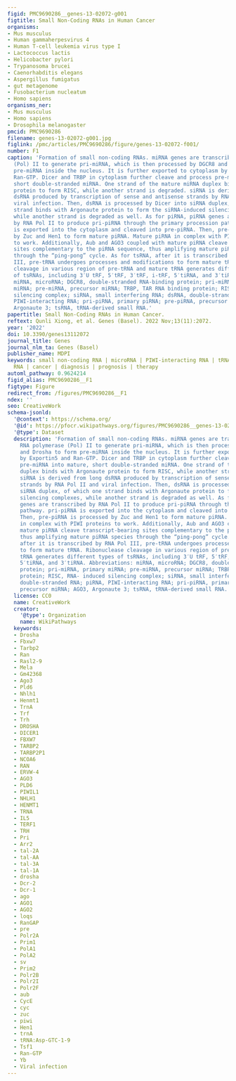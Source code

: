```yaml
---
figid: PMC9690286__genes-13-02072-g001
figtitle: Small Non-Coding RNAs in Human Cancer
organisms:
- Mus musculus
- Human gammaherpesvirus 4
- Human T-cell leukemia virus type I
- Lactococcus lactis
- Helicobacter pylori
- Trypanosoma brucei
- Caenorhabditis elegans
- Aspergillus fumigatus
- gut metagenome
- Fusobacterium nucleatum
- Homo sapiens
organisms_ner:
- Mus musculus
- Homo sapiens
- Drosophila melanogaster
pmcid: PMC9690286
filename: genes-13-02072-g001.jpg
figlink: /pmc/articles/PMC9690286/figure/genes-13-02072-f001/
number: F1
caption: 'Formation of small non-coding RNAs. miRNA genes are transcribed by RNA polymerase
  (Pol) II to generate pri-miRNA, which is then processed by DGCR8 and Drosha to form
  pre-miRNA inside the nucleus. It is further exported to cytoplasm by Exportin5 and
  Ran-GTP. Dicer and TRBP in cytoplasm further cleave and process pre-miRNA into mature,
  short double-stranded miRNA. One strand of the mature miRNA duplex binds with Argonaute
  protein to form RISC, while another strand is degraded. siRNA is derived from long
  dsRNA produced by transcription of sense and antisense strands by RNA Pol II and
  viral infection. Then, dsRNA is processed by Dicer into siRNA duplex, of which one
  strand binds with Argonaute protein to form the siRNA-induced silencing complexes,
  while another strand is degraded as well. As for piRNA, piRNA genes are transcribed
  by RNA Pol II to produce pri-piRNA through the primary procession pathway. pri-piRNA
  is exported into the cytoplasm and cleaved into pre-piRNA. Then, pre-piRNA is processed
  by Zuc and Hen1 to form mature piRNA. Mature piRNA in complex with PIWI proteins
  to work. Additionally, Aub and AGO3 coupled with mature piRNA cleave transcript-bearing
  sites complementary to the piRNA sequence, thus amplifying mature piRNA species
  through the “ping-pong” cycle. As for tsRNA, after it is transcribed by RNA Pol
  III, pre-tRNA undergoes processes and modifications to form mature tRNA. Ribonuclease
  cleavage in various region of pre-tRNA and mature tRNA generates different types
  of tsRNAs, including 3′U tRF, 5′tRF, 3′tRF, i-tRF, 5′tiRNA, and 3′tiRNA. Abbreviations:
  miRNA, microRNA; DGCR8, double-stranded RNA-binding protein; pri-miRNA, primary
  miRNA; pre-miRNA, precursor miRNA; TRBP, TAR RNA binding protein; RISC, RNA- induced
  silencing complex; siRNA, small interfering RNA; dsRNA, double-stranded RNA; piRNA,
  PIWI-interacting RNA; pri-piRNA, primary piRNA; pre-piRNA, precursor miRNA; AGO3,
  Argonaute 3; tsRNA, tRNA-derived small RNA.'
papertitle: Small Non-Coding RNAs in Human Cancer.
reftext: Qunli Xiong, et al. Genes (Basel). 2022 Nov;13(11):2072.
year: '2022'
doi: 10.3390/genes13112072
journal_title: Genes
journal_nlm_ta: Genes (Basel)
publisher_name: MDPI
keywords: small non-coding RNA | microRNA | PIWI-interacting RNA | tRNA-derived small
  RNA | cancer | diagnosis | prognosis | therapy
automl_pathway: 0.9624214
figid_alias: PMC9690286__F1
figtype: Figure
redirect_from: /figures/PMC9690286__F1
ndex: ''
seo: CreativeWork
schema-jsonld:
  '@context': https://schema.org/
  '@id': https://pfocr.wikipathways.org/figures/PMC9690286__genes-13-02072-g001.html
  '@type': Dataset
  description: 'Formation of small non-coding RNAs. miRNA genes are transcribed by
    RNA polymerase (Pol) II to generate pri-miRNA, which is then processed by DGCR8
    and Drosha to form pre-miRNA inside the nucleus. It is further exported to cytoplasm
    by Exportin5 and Ran-GTP. Dicer and TRBP in cytoplasm further cleave and process
    pre-miRNA into mature, short double-stranded miRNA. One strand of the mature miRNA
    duplex binds with Argonaute protein to form RISC, while another strand is degraded.
    siRNA is derived from long dsRNA produced by transcription of sense and antisense
    strands by RNA Pol II and viral infection. Then, dsRNA is processed by Dicer into
    siRNA duplex, of which one strand binds with Argonaute protein to form the siRNA-induced
    silencing complexes, while another strand is degraded as well. As for piRNA, piRNA
    genes are transcribed by RNA Pol II to produce pri-piRNA through the primary procession
    pathway. pri-piRNA is exported into the cytoplasm and cleaved into pre-piRNA.
    Then, pre-piRNA is processed by Zuc and Hen1 to form mature piRNA. Mature piRNA
    in complex with PIWI proteins to work. Additionally, Aub and AGO3 coupled with
    mature piRNA cleave transcript-bearing sites complementary to the piRNA sequence,
    thus amplifying mature piRNA species through the “ping-pong” cycle. As for tsRNA,
    after it is transcribed by RNA Pol III, pre-tRNA undergoes processes and modifications
    to form mature tRNA. Ribonuclease cleavage in various region of pre-tRNA and mature
    tRNA generates different types of tsRNAs, including 3′U tRF, 5′tRF, 3′tRF, i-tRF,
    5′tiRNA, and 3′tiRNA. Abbreviations: miRNA, microRNA; DGCR8, double-stranded RNA-binding
    protein; pri-miRNA, primary miRNA; pre-miRNA, precursor miRNA; TRBP, TAR RNA binding
    protein; RISC, RNA- induced silencing complex; siRNA, small interfering RNA; dsRNA,
    double-stranded RNA; piRNA, PIWI-interacting RNA; pri-piRNA, primary piRNA; pre-piRNA,
    precursor miRNA; AGO3, Argonaute 3; tsRNA, tRNA-derived small RNA.'
  license: CC0
  name: CreativeWork
  creator:
    '@type': Organization
    name: WikiPathways
  keywords:
  - Drosha
  - Fbxw7
  - Tarbp2
  - Ran
  - Rasl2-9
  - Mela
  - Gm42368
  - Ago3
  - Pld6
  - Nhlh1
  - Henmt1
  - TrnA
  - Trf
  - Trh
  - DROSHA
  - DICER1
  - FBXW7
  - TARBP2
  - TARBP2P1
  - NCOA6
  - RAN
  - ERVW-4
  - AGO3
  - PLD6
  - PIWIL1
  - NHLH1
  - HENMT1
  - TRNA
  - IL5
  - TERF1
  - TRH
  - Pri
  - Arr2
  - tal-2A
  - tal-AA
  - tal-3A
  - tal-1A
  - drosha
  - Dcr-2
  - Dcr-1
  - ago
  - AGO1
  - AGO2
  - loqs
  - RanGAP
  - pre
  - Polr2A
  - Prim1
  - PolA1
  - PolA2
  - sv
  - Prim2
  - Polr2B
  - Polr2I
  - Polr2F
  - aub
  - CycE
  - cyc
  - zuc
  - piwi
  - Hen1
  - trnA
  - tRNA:Asp-GTC-1-9
  - Tsf1
  - Ran-GTP
  - Yb
  - Viral infection
---
```

